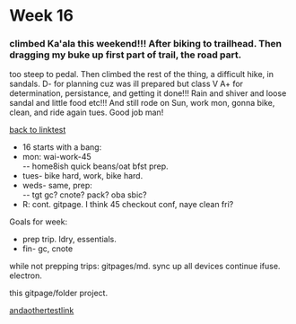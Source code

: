 # Week 16  
 
 
###  climbed Ka'ala this weekend!!!  After biking to trailhead.  Then dragging my buke up first part of trail, the road part.  
too steep to pedal.  Then climbed the rest of the thing, a difficult hike, in sandals.  D- for planning cuz was ill prepared but class V A+ for determination, persistance, and getting it done!!!  Rain and shiver and loose sandal and little food etc!!!  And still rode on Sun, work mon, gonna bike, clean, and ride again tues.  Good job man!   

[back to linktest](linktest.md)


- 16 starts with a bang:
- mon:  wai-work-45  
--  home8ish quick beans/oat bfst prep.
- tues- bike hard, work, bike hard.  
- weds- same, prep:  
-- tgt gc?  cnote? pack? oba sbic?  
- R: cont.  gitpage.  I think 45 checkout conf, naye clean fri?  

Goals for week:  
- prep trip. ldry, essentials.  
-  fin- gc, cnote  

while not prepping trips:  gitpages/md.  sync up all devices
continue ifuse.
electron.  

this gitpage/folder project.

[andaothertestlink](anothertestlink.md)


